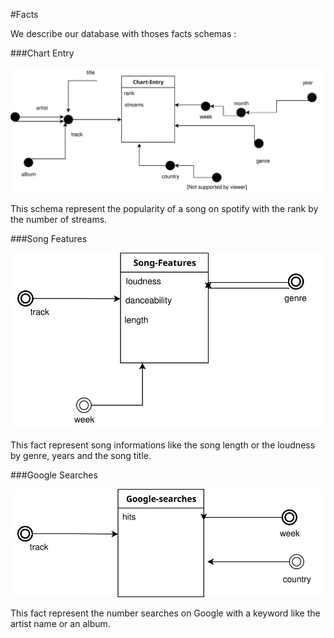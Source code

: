 #Facts

We describe our database with thoses facts schemas :

###Chart Entry 

![Chart Entry fact](../figures/DF1.svg)

This schema represent the popularity of a song on spotify with the rank by the number of streams.

###Song Features 

![Song Features fact](../figures/DF2.svg)

This fact represent song informations like the song length or the  loudness by genre, years and the song title.

###Google Searches

![Google Searches fact](../figures/DF3.svg)

 This fact represent the number searches on Google with a keyword like the artist name or an album.